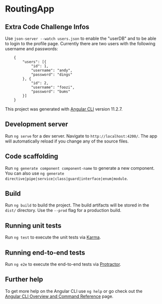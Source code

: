 # RoutingApp

## Extra Code Challenge Infos

Use `json-server --watch users.json` to enable the "userDB" and to be able to login to the profile page. Currently there are two users with the following username and passwords:

        {
            "users": [{
                "id": 1,
                "username": "andy",
                "password": "dings"
            }, {
                "id": 2,
                "username": "foozi",
                "password": "bums"
            }]
        }

This project was generated with [Angular CLI](https://github.com/angular/angular-cli) version 11.2.7.

## Development server

Run `ng serve` for a dev server. Navigate to `http://localhost:4200/`. The app will automatically reload if you change any of the source files.

## Code scaffolding

Run `ng generate component component-name` to generate a new component. You can also use `ng generate directive|pipe|service|class|guard|interface|enum|module`.

## Build

Run `ng build` to build the project. The build artifacts will be stored in the `dist/` directory. Use the `--prod` flag for a production build.

## Running unit tests

Run `ng test` to execute the unit tests via [Karma](https://karma-runner.github.io).

## Running end-to-end tests

Run `ng e2e` to execute the end-to-end tests via [Protractor](http://www.protractortest.org/).

## Further help

To get more help on the Angular CLI use `ng help` or go check out the [Angular CLI Overview and Command Reference](https://angular.io/cli) page.

